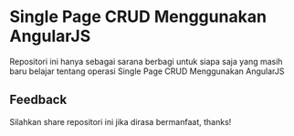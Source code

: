 # Single Page CRUD Menggunakan AngularJS
Repositori ini hanya sebagai sarana berbagi untuk siapa saja yang masih baru belajar tentang operasi Single Page CRUD Menggunakan AngularJS
## Feedback
Silahkan share repositori ini jika dirasa bermanfaat, thanks!
